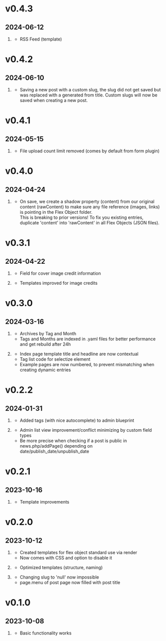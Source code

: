 # v0.4.3
##  2024-06-12

1. [](#new)
    * RSS Feed (template)

# v0.4.2
##  2024-06-10

1. [](#bugfix)
    * Saving a new post with a custom slug, the slug did not get saved but was replaced with a generated from title. Custom slugs will now be saved when creating a new post.

# v0.4.1
##  2024-05-15

1. [](#improved)
    * File upload count limit removed (comes by default from form plugin)

# v0.4.0
##  2024-04-24

1. [](#new)
    * On save, we create a shadow property (content) from our original content (rawContent) to make sure any file reference (images, links) is pointing in the Flex Object folder.  
    This is breaking to prior versions! To fix you existing entries, duplicate 'content' into 'rawContent' in all Flex Objects (JSON files).

# v0.3.1
##  2024-04-22

1. [](#new)
    * Field for cover image credit information

2. [](#improved)
    * Templates improved for image credits

# v0.3.0
##  2024-03-16

1. [](#new)
    * Archives by Tag and Month
    * Tags and Months are indexed in .yaml files for better performance and get rebuild after 24h
    
2. [](#improved)
    * Index page template title and headline are now contextual
    * Tag list code for selectize element
    * Example pages are now numbered, to prevent mismatching when creating dynamic entries


# v0.2.2
##  2024-01-31

1. [](#new)
    * Added tags (with nice autocomplete) to admin blueprint
    
2. [](#improved)
    * Admin list view improvement/conflict minimizing by custom field types
    * Be more precise when checking if a post is public in news.php/addPage() depending on date/publish_date/unpublish_date

# v0.2.1
##  2023-10-16

1. [](#improved)
    * Template improvements

# v0.2.0
##  2023-10-12

1. [](#new)
    * Created templates for flex object standard use via render
    * Now comes with CSS and option to disable it

1. [](#improved)
    * Optimized templates (structure, naming)
    
2. [](#bugfix)
    * Changing slug to 'null' now impossible
    * page.menu of post page now filled with post title

# v0.1.0
##  2023-10-08

1. [](#new)
    * Basic functionality works
